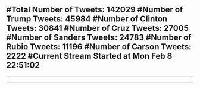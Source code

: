 #Total Number of Tweets: 142029 
#Number of Trump Tweets: 45984
#Number of Clinton Tweets: 30841
#Number of Cruz Tweets: 27005
#Number of Sanders Tweets: 24783
#Number of Rubio Tweets: 11196
#Number of Carson Tweets: 2222
#Current Stream Started at Mon Feb  8 22:51:02
---
---
---
